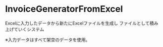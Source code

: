 # InvoiceGeneratorFromExcel
Excelに入力したデータから新たにExcelファイルを生成し
ファイルとして積み上げていくシステム

※入力データはすべて架空のデータを使用。